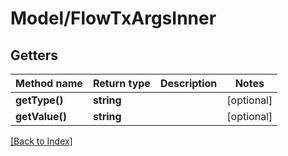 # Model/FlowTxArgsInner

## Getters

Method name | Return type | Description | Notes
------------ | ------------- | ------------- | -------------
**getType()** | **string** |  | [optional]
**getValue()** | **string** |  | [optional]

[[Back to Index]](../index.md)
